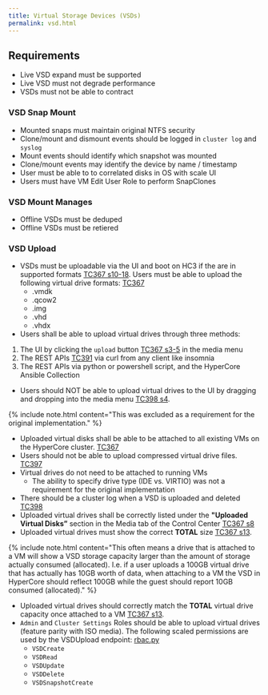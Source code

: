 ```yaml
---
title: Virtual Storage Devices (VSDs)
permalink: vsd.html
---
```


## Requirements

- Live VSD expand must be supported
- Live VSD must not degrade performance
- VSDs must not be able to contract

### VSD Snap Mount

- Mounted snaps must maintain original NTFS security
- Clone/mount and dismount events should be logged in `cluster log` and `syslog`
- Mount events should identify which snapshot was mounted
- Clone/mount events may identify the device by name / timestamp
- User must be able to to correlated disks in OS with scale UI
- Users must have VM Edit User Role to perform SnapClones

### VSD Mount Manages

- Offline VSDs must be deduped
- Offline VSDs must be retiered 

### VSD Upload 

- VSDs must be uploadable via the UI and boot on HC3 if the are in supported formats [TC367 s10-18](https://allure.lab.local/project/1/test-cases/367).
Users must be able to upload the following virtual drive formats: [TC367](https://allure.lab.local/project/1/test-cases/367)
    * .vmdk
    * .qcow2
    * .img
    * .vhd
    * .vhdx
- Users shall be able to upload virtual drives through three methods: 
1. The UI by clicking the `upload` button [TC367 s3-5](https://allure.lab.local/project/1/test-cases/367) in the media menu 
1. The REST APIs [TC391](https://allure.lab.local/project/1/test-cases/391) via curl from any client like insomnia
1. The REST APIs via python or powershell script, and the HyperCore Ansible Collection
- Users should NOT be able to upload virtual drives to the UI by dragging and dropping into the media menu [TC398 s4](https://allure.lab.local/project/1/test-cases/398).

{% include note.html content="This was excluded as a requirement for the original implementation." %}

- Uploaded virtual disks shall be able to be attached to all existing VMs on the HyperCore cluster. [TC367](https://allure.lab.local/project/1/test-cases/367)
- Users should not be able to upload compressed virtual drive files. [TC397](https://allure.lab.local/project/1/test-cases/397)
- Virtual drives do not need to be attached to running VMs 
    * The ability to specify drive type (IDE vs. VIRTIO) was not a requirement for the original implementation 
- There should be a cluster log when a VSD is uploaded and deleted [TC398](https://allure.lab.local/project/1/test-cases/398)
- Uploaded virtual drives shall be correctly listed under the **"Uploaded Virtual Disks”** section in the Media tab of the Control Center [TC367 s8](https://allure.lab.local/project/1/test-cases/367)
- Uploaded virtual drives must show the correct **TOTAL** size [TC367 s13](https://allure.lab.local/project/1/test-cases/367).

{% include note.html content="This often means a drive that is attached to a VM will show a VSD storage capacity larger than the amount of storage actually consumed (allocated). I.e. if a user uploads a 100GB virtual drive that has actually has 10GB worth of data, when attaching to a VM the VSD in HyperCore should reflect 100GB while the guest should report 10GB consumed (allocated)." %}
 
- Uploaded virtual drives should correctly match the **TOTAL** virtual drive capacity once attached to a VM [TC367 s13](https://allure.lab.local/project/1/test-cases/367).
- `Admin` and `Cluster Settings` Roles should be able to upload virtual drives (feature parity with ISO media). The following scaled permissions are used by the VSDUpload endpoint: [rbac.py](https://github.lab.local/dev/scale-qe/blob/cbb9c62f3975e4ea0185bcd184d3761731061415/scqe/rbac.py#L1638)
    * `VSDCreate`
    * `VSDRead`
    * `VSDUpdate`
    * `VSDDelete`
    * `VSDSnapshotCreate`
